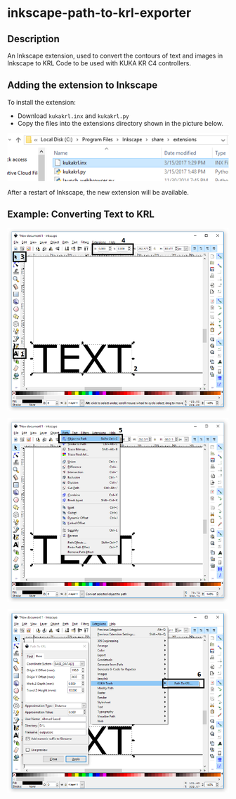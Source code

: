 # inkscape-path-to-krl-exporter

## Description
An Inkscape extension, used to convert the contours of text and images in Inkscape to KRL Code to be used with KUKA KR C4 controllers.


## Adding the extension to Inkscape
To install the extension:
* Download `kukakrl.inx` and `kukakrl.py`
* Copy the files into the extensions directory shown in the picture below.

![c:\Program Files\Inkscape\share\extensions](screenshots/0.png)

After a restart of Inkscape, the new extension will be available.


## Example: Converting Text to KRL

![c:\Program Files\Inkscape\share\extensions](screenshots/1.png)

![c:\Program Files\Inkscape\share\extensions](screenshots/2.png)

![c:\Program Files\Inkscape\share\extensions](screenshots/3.png)